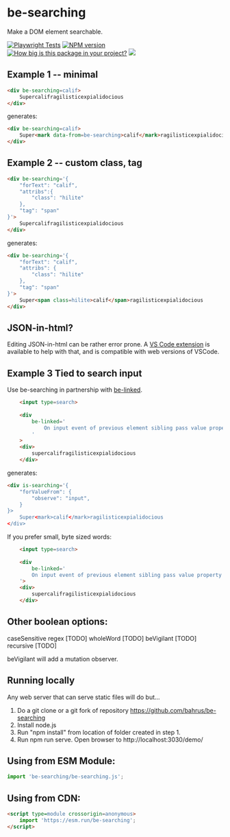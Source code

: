 # be-searching 

Make a DOM element searchable.

[![Playwright Tests](https://github.com/bahrus/be-searching/actions/workflows/CI.yml/badge.svg?branch=baseline)](https://github.com/bahrus/be-searching/actions/workflows/CI.yml)
[![NPM version](https://badge.fury.io/js/be-searching.png)](http://badge.fury.io/js/be-searching)
[![How big is this package in your project?](https://img.shields.io/bundlephobia/minzip/be-searching?style=for-the-badge)](https://bundlephobia.com/result?p=be-searching)
<img src="http://img.badgesize.io/https://cdn.jsdelivr.net/npm/be-searching?compression=gzip">

## Example 1 -- minimal

```html
<div be-searching=calif>
    Supercalifragilisticexpialidocious
</div>
```

generates:

```html
<div be-searching=calif>
    Super<mark data-from=be-searching>calif</mark>ragilisticexpialidocious
</div>
```

## Example 2 -- custom class, tag

```html
<div be-searching='{
    "forText": "calif",
    "attribs":{
        "class": "hilite"
    },
    "tag": "span"
}'>
    Supercalifragilisticexpialidocious
</div>
```

generates:

```html
<div be-searching='{
    "forText": "calif",
    "attribs": {
        "class": "hilite"
    },
    "tag": "span"
}'>
    Super<span class=hilite>calif</span>ragilisticexpialidocious
</div>
```

## JSON-in-html?

Editing JSON-in-html can be rather error prone.  A [VS Code extension](https://marketplace.visualstudio.com/items?itemName=andersonbruceb.json-in-html) is available to help with that, and is compatible with web versions of VSCode.

## Example 3 Tied to search input

Use be-searching in partnership with [be-linked](https://github.com/bahrus/be-linked).

```html
    <input type=search>
    
    <div 
        be-linked='
            On input event of previous element sibling pass value property to $0+beSearching:forText.
        '
    >
    <div>
        supercalifragilisticexpialidocious
    </div>

```

generates:

```html
<div is-searching='{
    "forValueFrom": {
        "observe": "input",
    }
}>
    Super<mark>calif</mark>ragilisticexpialidocious
</div>
```

If you prefer small, byte sized words:

```html
    <input type=search>
    
    <div 
        be-linked='
        On input event of previous element sibling pass value property to $0-enh-by-be-searching : for text.
    '>
    <div>
        supercalifragilisticexpialidocious
    </div>

```

## Other boolean options: 

caseSensitive
regex [TODO]
wholeWord [TODO]
beVigilant [TODO]
recursive [TODO]

beVigilant will add a mutation observer.

## Running locally

Any web server that can serve static files will do but...

1.  Do a git clone or a git fork of repository https://github.com/bahrus/be-searching
2.  Install node.js
3.  Run "npm install" from location of folder created in step 1.
4.  Run npm run serve.  Open browser to http://localhost:3030/demo/

## Using from ESM Module:

```JavaScript
import 'be-searching/be-searching.js';
```

## Using from CDN:

```html
<script type=module crossorigin=anonymous>
    import 'https://esm.run/be-searching';
</script>
```






